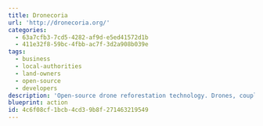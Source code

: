 ```yaml
---
title: Dronecoria
url: 'http://dronecoria.org/'
categories:
  - 63a7cfb3-7cd5-4282-af9d-e5ed41572d1b
  - 411e32f8-59bc-4fbb-ac7f-3d2a908b039e
tags:
  - business
  - local-authorities
  - land-owners
  - open-source
  - developers
description: 'Open-source drone reforestation technology. Drones, coupled with native coated seeds, can transform the efficiency with which we restore ecosystems.'
blueprint: action
id: 4c6f08cf-1bcb-4cd3-9b8f-271463219549
---
```

